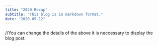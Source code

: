 ```yaml
---
title: "2020 Recap"
subtitle: "This blog is in markdown format."
date: "2020-05-12"
---
```


//You can change the details of the above it is neccessary to display the blog post.